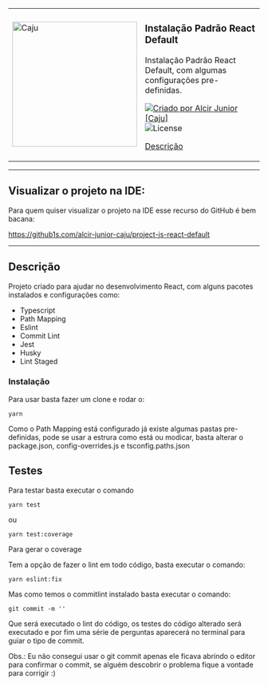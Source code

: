 <!-- Info Header -->
<table>
  <tr>
    <td>
      <img alt="Caju" src="https://www.cajucomunica.com.br/logo-caju.png" width="250px" />
    </td>
    <td>
      <h3>
        Instalação Padrão React Default
      </h3>
      <p>Instalação Padrão React Default, com algumas configurações pre-definidas.</p>
      <p>
        <a href="https://cajucomunica.com.br">
          <img alt="Criado por Alcir Junior [Caju]" src="https://img.shields.io/badge/criado%20por-Alcir Junior [Caju]-%23f08700">
        </a>
        <img alt="License" src="https://img.shields.io/badge/license-MIT-%23f08700">
      </p>
      <p>
        <a href="#descrição">Descrição</a>
      </p>
    </td>
  </tr>
</table>

---

## Visualizar o projeto na IDE:

Para quem quiser visualizar o projeto na IDE esse recurso do GitHub é bem bacana:

https://github1s.com/alcir-junior-caju/project-js-react-default

---

## Descrição

Projeto criado para ajudar no desenvolvimento React, com alguns pacotes instalados e configurações como:

- Typescript
- Path Mapping
- Eslint
- Commit Lint
- Jest
- Husky
- Lint Staged

### Instalação

Para usar basta fazer um clone e rodar o:

```
yarn
```

Como o Path Mapping está configurado já existe algumas pastas pre-definidas, pode se usar a estrura como está ou modicar, basta alterar o package.json, config-overrides.js e tsconfig.paths.json

## Testes

Para testar basta executar o comando

```
yarn test
```

ou

```
yarn test:coverage
```

Para gerar o coverage

Tem a opção de fazer o lint em todo código, basta executar o comando:

```
yarn eslint:fix
```

Mas como temos o commitlint instalado basta executar o comando:

```
git commit -m ''
```

Que será executado o lint do código, os testes do código alterado será executado e por fim uma série de perguntas aparecerá no terminal para guiar o tipo de commit.

Obs.: Eu não consegui usar o git commit apenas ele ficava abrindo o editor para confirmar o commit, se alguém descobrir o problema fique a vontade para corrigir :)
